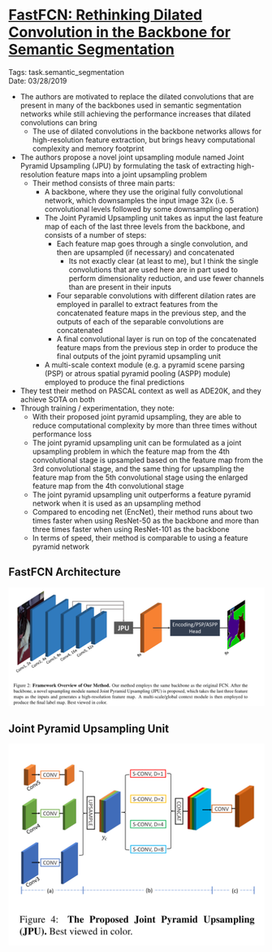 # [FastFCN: Rethinking Dilated Convolution in the Backbone for Semantic Segmentation](https://arxiv.org/abs/1903.11816v1)  

Tags: task.semantic_segmentation  
Date: 03/28/2019  

- The authors are motivated to replace the dilated convolutions that are present in many of the backbones used in semantic segmentation networks while still achieving the performance increases that dilated convolutions can bring
    - The use of dilated convolutions in the backbone networks allows for high-resolution feature extraction, but brings heavy computational complexity and memory footprint
- The authors propose a novel joint upsampling module named Joint Pyramid Upsampling (JPU) by formulating the task of extracting high-resolution feature maps into a joint upsampling problem
    - Their method consists of three main parts:
        - A backbone, where they use the original fully convolutional network, which downsamples the input image 32x (i.e. 5 convolutional levels followed by some downsampling operation)
        - The Joint Pyramid Upsampling unit takes as input the last feature map of each of the last three levels from the backbone, and consists of a number of steps:
            - Each feature map goes through a single convolution, and then are upsampled (if necessary) and concatenated
                - Its not exactly clear (at least to me), but I think the single convolutions that are used here are in part used to perform dimensionality reduction, and use fewer channels than are present in their inputs
            - Four separable convolutions with different dilation rates are employed in parallel to extract features from the concatenated feature maps in the previous step, and the outputs of each of the separable convolutions are concatenated
            - A final convolutional layer is run on top of the concatenated feature maps from the previous step in order to produce the final outputs of the joint pyramid upsampling unit
        - A multi-scale context module (e.g. a pyramid scene parsing (PSP) or atrous spatial pyramid pooling (ASPP) module) employed to produce the final predictions
- They test their method on PASCAL context as well as ADE20K, and they achieve SOTA on both
- Through training / experimentation, they note:
    - With their proposed joint pyramid upsampling, they are able to reduce computational complexity by more than three times without performance loss
    - The joint pyramid upsampling unit can be formulated as a joint upsampling problem in which the feature map from the 4th convolutional stage is upsampled based on the feature map from the 3rd convolutional stage, and the same thing for upsampling the feature map from the 5th convolutional stage using the enlarged feature map from the 4th convolutional stage
    - The joint pyramid upsampling unit outperforms a feature pyramid network when it is used as an upsampling method
    - Compared to encoding net (EncNet), their method runs about two times faster when using ResNet-50 as the backbone and more than three times faster when using ResNet-101 as the backbone
    - In terms of speed, their method is comparable to using a feature pyramid network

## FastFCN Architecture

![](./images/fast_fcn.png)

## Joint Pyramid Upsampling Unit

![](./images/joint_pyramid_upsampling.png)
